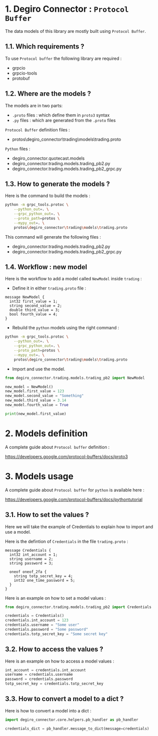 # 1. **Degiro Connector : `Protocol Buffer`**

The data models of this library are mostly built using `Protocol Buffer`.

## 1.1. Which requirements ?
To use `Protocol buffer` the following library are required :
- grpcio
- grpcio-tools
- protobuf

## 1.2. Where are the models ?

The models are in two parts:
- `.proto` files : which define them in `proto3` syntax
- `.py` files : which are generated from the `.proto` files 

`Protocol Buffer` definition files :
- protos\degiro_connector\trading\models\trading.proto

`Python` files :
- degiro_connector.quotecast.models
- degiro_connector.trading.models.trading_pb2.py
- degiro_connector.trading.models.trading_pb2_grpc.py


## 1.3. How to generate the models ?

Here is the command to build the models :

```bash
python -m grpc_tools.protoc \
    --python_out=. \
    --grpc_python_out=. \
    --proto_path=protos \
    --mypy_out=. \
    protos\degiro_connector\trading\models\trading.proto
```

This command will generate the following files :

- degiro_connector.trading.models.trading_pb2.py
- degiro_connector.trading.models.trading_pb2_grpc.py


## 1.4. Workflow : new model

Here is the workflow to add a model called `NewModel` inside `trading` :
- Define it in either `trading.proto` file :

```
message NewModel {
  int32 first_value = 1;
  string second_value = 2;
  double third_value = 3;
  bool fourth_value = 4;
}
```

- Rebuild the `python` models using the right command :

```bash
python -m grpc_tools.protoc \
    --python_out=. \
    --grpc_python_out=. \
    --proto_path=protos \
    --mypy_out=. \
    protos\degiro_connector\trading\models\trading.proto
```

- Import and use the model.

```python
from degiro_connector.trading.models.trading_pb2 import NewModel

new_model = NewModel()
new_model.first_value = 123
new_model.second_value = "Something"
new_model.third_value = 3.14
new_model.fourth_value = True

print(new_model.first_value)
```

# 2. Models definition
A complete guide about `Protocol buffer` definition :

https://developers.google.com/protocol-buffers/docs/proto3


# 3. Models usage

A complete guide about `Protocol buffer` for `python` is available here :

https://developers.google.com/protocol-buffers/docs/pythontutorial

## 3.1. How to set the values ?
Here we will take the example of Credentials to explain how to import and use a model.

Here is the defintion of `Credentials` in the file `trading.proto` :

```
message Credentials {
  int32 int_account = 1;
  string username = 2;
  string password = 3;
  
  oneof oneof_2fa {
    string totp_secret_key = 4;
    int32 one_time_password = 5;
  }
}
```

Here is an example on how to set a model values :
```python
from degiro_connector.trading.models.trading_pb2 import Credentials

credentials = Credentials()
credentials.int_account = 123
credentials.username = "Some user"
credentials.password = "Some password"
credentials.totp_secret_key = "Some secret key"
```


## 3.2. How to access the values ?

Here is an example on how to access a model values :
```python
int_account = credentials.int_account
username = credentials.username
password = credentials.password
totp_secret_key = credentials.totp_secret_key
```

## 3.3. How to convert a model to a dict ?

Here is how to convert a model into a dict :

```python
import degiro_connector.core.helpers.pb_handler as pb_handler

credentials_dict = pb_handler.message_to_dict(message=credentials)
```